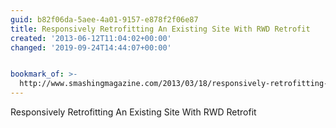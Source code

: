 ```yaml
---
guid: b82f06da-5aee-4a01-9157-e878f2f06e87
title: Responsively Retrofitting An Existing Site With RWD Retrofit
created: '2013-06-12T11:04:02+00:00'
changed: '2019-09-24T14:44:07+00:00'


bookmark_of: >-
  http://www.smashingmagazine.com/2013/03/18/responsively-retrofitting-an-existing-site-with-rwd-retrofit/
---
```



Responsively Retrofitting An Existing Site With RWD Retrofit

